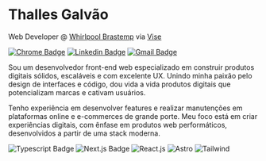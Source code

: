 # Thalles Galvão

Web Developer @ [Whirlpool Brastemp](https://www.brastemp.com.br/) via [Vise](https://visie.com.br/)

[![Chrome Badge](https://img.shields.io/badge/-thallesgalvao.com.br-0071e3?style=square&labelColor=0071e3&logo=googleChrome&logoColor=white&link=https://www.thallesgalvao.com.br/)](https://www.thallesgalvao.com.br/) 
[![Linkedin Badge](https://img.shields.io/badge/-Thalles%20Galvão-0071e3?style=square&logo=Linkedin&logoColor=white&link=https://www.linkedin.com/in/thallesgalvao/)](https://www.linkedin.com/in/thallesgalvao/) 
[![Gmail Badge](https://img.shields.io/badge/-thallesgalv@gmail.com-0071e3?style=square&logo=Gmail&logoColor=white&link=mailto:thallesgalv@gmail.com)](mailto:thallesgalv@gmail.com)

Sou um desenvolvedor front-end web especializado em construir produtos digitais sólidos, escaláveis e com excelente UX. Unindo minha paixão pelo design de interfaces e código, dou vida a vida produtos digitais que potencializam marcas e cativam usuários.

Tenho experiência em desenvolver features e realizar manutenções em plataformas online e e-commerces de grande porte. Meu foco está em criar experiências digitais, com ênfase em produtos web performáticos, desenvolvidos a partir de uma stack moderna.

![Typescript Badge](https://img.shields.io/badge/Typescript-000?style=flat-square&labelColor=000&logo=typescript&logoColor=white)
![Next.js Badge](https://img.shields.io/badge/Next.js-000?style=flat-square&labelColor=000&logo=nextdotjs&logoColor=white)
![React.js](https://img.shields.io/badge/React.js-000?style=flat-square&labelColor=000&logo=react&logoColor=white)
![Astro](https://img.shields.io/badge/Astro-000?style=flat-square&labelColor=000&logo=astro&logoColor=white)
![Tailwind](https://img.shields.io/badge/Tailwind-000?style=flat-square&labelColor=000&logo=tailwindcss&logoColor=white)

